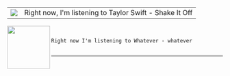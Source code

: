 
<table border="0"><tr>
<td valign="center"><img src="https:&#x2F;&#x2F;lastfm.freetls.fastly.net&#x2F;i&#x2F;u&#x2F;174s&#x2F;574db9d1528b064ca2faaf557f564bda.jpg"> </img>  </td>
<td valign="center">Right now, I&#39;m listening to  Taylor Swift - Shake It Off</td>
</tr></table>

<img align="left" width="100" height="100" src="https:&#x2F;&#x2F;lastfm.freetls.fastly.net&#x2F;i&#x2F;u&#x2F;174s&#x2F;574db9d1528b064ca2faaf557f564bda.jpg">


```


Right now I'm listening to Whatever - whatever


```

---
